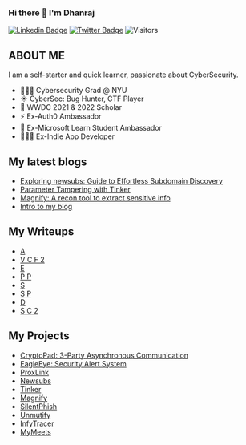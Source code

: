 
### Hi there 👋 I'm Dhanraj

[![Linkedin Badge](https://img.shields.io/badge/-heydc7-blue?style=plastic-square&logo=Linkedin&logoColor=white&link=https://www.linkedin.com/in/heydc7/)](https://www.linkedin.com/in/heydc7/)
[![Twitter Badge](https://img.shields.io/badge/-heydc7-blue?style=plastic-square&logo=twitter&logoColor=white&link=https://www.twitter.com/heydc7)](https://www.twitter.com/heydc7)
![Visitors](https://api.visitorbadge.io/api/visitors?path=https%3A%2F%2Fgithub.com%2Fheydc7%2F&label=Visitors&countColor=%23263759&style=flat)


## ABOUT ME
I am a self-starter and quick learner, passionate about CyberSecurity.

- 👨🏻‍🎓 Cybersecurity Grad @ NYU
- ☀️ CyberSec: Bug Hunter, CTF Player
- 🍎 WWDC 2021 & 2022 Scholar
- ⚡️ Ex-Auth0 Ambassador
- 🌟 Ex-Microsoft Learn Student Ambassador
- 👨🏻‍💻 Ex-Indie App Developer 

## My latest blogs
<!-- BLOG:START -->
* [Exploring newsubs: Guide to Effortless Subdomain Discovery](https://dhanrajchavan.com/blog/exploring-newsubs/)
* [Parameter Tampering with Tinker](https://dhanrajchavan.com/blog/parameter-tampering-with-tinker/)
* [Magnify: A recon tool to extract sensitive info](https://dhanrajchavan.com/blog/intro-to-magnify/)
* [Intro to my blog](https://dhanrajchavan.com/blog/intro/)
<!-- BLOG:END -->

## My Writeups
<!-- WRITEUPS:START -->
* [A](https://dhanrajchavan.com/writeups/aws/)
* [V C F 2](https://dhanrajchavan.com/writeups/vivid-ctf-finals-2024/)
* [E](https://dhanrajchavan.com/writeups/ejpt/)
* [P P](https://dhanrajchavan.com/writeups/pentest-plus/)
* [S](https://dhanrajchavan.com/writeups/securityx/)
* [S P](https://dhanrajchavan.com/writeups/security-plus/)
* [D](https://dhanrajchavan.com/writeups/dvwa/)
* [S C 2](https://dhanrajchavan.com/writeups/snyk-ctf-2023/)
<!-- WRITEUPS:END -->

## My Projects
<!-- PROJECTS:START -->
* [CryptoPad: 3-Party Asynchronous Communication](https://dhanrajchavan.com/projects/cryptopad/)
* [EagleEye: Security Alert System](https://dhanrajchavan.com/projects/eagleeye/)
* [ProxLink](https://dhanrajchavan.com/projects/proxlink/)
* [Newsubs](https://dhanrajchavan.com/projects/newsubs/)
* [Tinker](https://dhanrajchavan.com/projects/tinker/)
* [Magnify](https://dhanrajchavan.com/projects/magnify/)
* [SilentPhish](https://dhanrajchavan.com/projects/silentphish/)
* [Unmutify](https://dhanrajchavan.com/projects/unmutify/)
* [InfyTracer](https://dhanrajchavan.com/projects/infytracer/)
* [MyMeets](https://dhanrajchavan.com/projects/mymeets/)
<!-- PROJECTS:END -->


